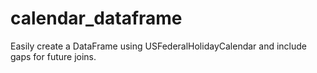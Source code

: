 # calendar_dataframe
Easily create a DataFrame using USFederalHolidayCalendar and include gaps for future joins. 
